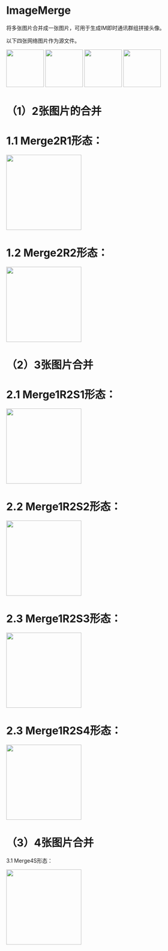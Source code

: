 # ImageMerge
将多张图片合并成一张图片，可用于生成IM即时通讯群组拼接头像。

以下四张网络图片作为源文件。

<img src="https://avatars2.githubusercontent.com/u/5965882?s=460&v=4" width = "100" height = "100" left />
<img src="https://avatars2.githubusercontent.com/u/2503423?s=460&v=4" width = "100" height = "100"  left/>
<img src="https://avatars2.githubusercontent.com/u/499550?s=460&v=4" width = "100" height = "100"  left/>
<img src="https://avatars2.githubusercontent.com/u/233907?s=400&v=4" width = "100" height = "100"  left/>

# （1）2张图片的合并

# 1.1 Merge2R1形态：

<img src="https://github.com/night-king/ImageMerge/blob/master/src/ImageMerge.ConsoleTest/%E6%B5%8B%E8%AF%95%E7%BB%93%E6%9E%9C/%E7%BD%91%E7%BB%9C%E5%9B%BE%E7%89%87-Merge2R1.png?raw=true" width = "200" height = "200" />
 
 # 1.2 Merge2R2形态：
 
 <img src="https://github.com/night-king/ImageMerge/blob/master/src/ImageMerge.ConsoleTest/%E6%B5%8B%E8%AF%95%E7%BB%93%E6%9E%9C/%E7%BD%91%E7%BB%9C%E5%9B%BE%E7%89%87-Merge2R2.png?raw=true" width = "200" height = "200" />

 
# （2）3张图片合并
 
 # 2.1 Merge1R2S1形态：
 
 <img src="https://github.com/night-king/ImageMerge/blob/master/src/ImageMerge.ConsoleTest/%E6%B5%8B%E8%AF%95%E7%BB%93%E6%9E%9C/%E7%BD%91%E7%BB%9C%E5%9B%BE%E7%89%87-Merge1R2S1.png?raw=true" width = "200" height = "200" />
 
 
 # 2.2 Merge1R2S2形态：
 
 <img src="https://github.com/night-king/ImageMerge/blob/master/src/ImageMerge.ConsoleTest/%E6%B5%8B%E8%AF%95%E7%BB%93%E6%9E%9C/%E7%BD%91%E7%BB%9C%E5%9B%BE%E7%89%87-Merge1R2S2.png?raw=true" width = "200" height = "200" />
 

 
 # 2.3 Merge1R2S3形态：
 
 <img src="https://github.com/night-king/ImageMerge/blob/master/src/ImageMerge.ConsoleTest/%E6%B5%8B%E8%AF%95%E7%BB%93%E6%9E%9C/%E7%BD%91%E7%BB%9C%E5%9B%BE%E7%89%87-Merge1R2S3.png?raw=true" width = "200" height = "200" />
  
 
 # 2.3 Merge1R2S4形态：
 
 <img src="https://github.com/night-king/ImageMerge/blob/master/src/ImageMerge.ConsoleTest/%E6%B5%8B%E8%AF%95%E7%BB%93%E6%9E%9C/%E7%BD%91%E7%BB%9C%E5%9B%BE%E7%89%87-Merge1R2S4.png?raw=true" width = "200" height = "200" />
 
  
# （3）4张图片合并

 3.1 Merge4S形态：
 
 <img src="https://github.com/night-king/ImageMerge/blob/master/src/ImageMerge.ConsoleTest/%E6%B5%8B%E8%AF%95%E7%BB%93%E6%9E%9C/%E7%BD%91%E7%BB%9C%E5%9B%BE%E7%89%87-Merge4S.png?raw=true" width = "200" height = "200" />

 
 
